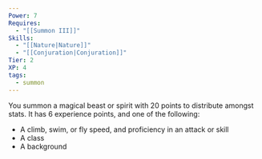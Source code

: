 ```yaml
---
Power: 7
Requires:
  - "[[Summon III]]"
Skills:
  - "[[Nature|Nature]]"
  - "[[Conjuration|Conjuration]]"
Tier: 2
XP: 4
tags:
  - summon
---
```


You summon a magical beast or spirit with 20 points to distribute amongst stats.  It has 6 experience points, and one of the following: 
- A climb, swim, or fly speed, and proficiency in an attack or skill
- A class 
- A background